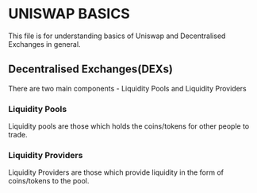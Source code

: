 # UNISWAP BASICS

This file is for understanding basics of Uniswap and Decentralised Exchanges in general.

## Decentralised Exchanges(DEXs)

There are two main components - Liquidity Pools and Liquidity Providers

### Liquidity Pools

Liquidity pools are those which holds the coins/tokens for other people to trade.

### Liquidity Providers

Liquidity Providers are those which provide liquidity in the form of coins/tokens to the pool.
